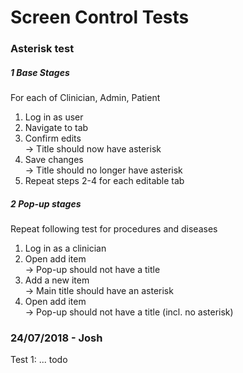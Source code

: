# Screen Control Tests

### Asterisk test

##### 1 Base Stages
For each of Clinician, Admin, Patient
1. Log in as user
2. Navigate to tab
3. Confirm edits  
-> Title should now have asterisk
4. Save changes   
-> Title should no longer have asterisk
5. Repeat steps 2-4 for each editable tab

##### 2 Pop-up stages
Repeat following test for procedures and diseases
1. Log in as a clinician
2. Open add item  
-> Pop-up should not have a title
3. Add a new item  
-> Main title should have an asterisk
4. Open add item  
-> Pop-up should not have a title (incl. no asterisk)

### 24/07/2018 - Josh

Test 1: ... todo
